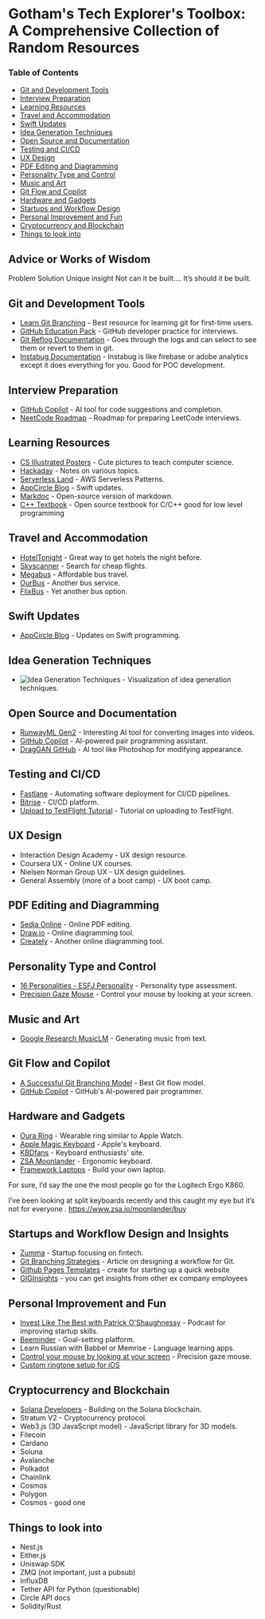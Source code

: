 # Gotham's Tech Explorer's Toolbox: A Comprehensive Collection of Random Resources

### Table of Contents
- [Git and Development Tools](#git-and-development-tools)
- [Interview Preparation](#interview-preparation)
- [Learning Resources](#learning-resources)
- [Travel and Accommodation](#travel-and-accommodation)
- [Swift Updates](#swift-updates)
- [Idea Generation Techniques](#idea-generation-techniques)
- [Open Source and Documentation](#open-source-and-documentation)
- [Testing and CI/CD](#testing-and-cicd)
- [UX Design](#ux-design)
- [PDF Editing and Diagramming](#pdf-editing-and-diagramming)
- [Personality Type and Control](#personality-type-and-control)
- [Music and Art](#music-and-art)
- [Git Flow and Copilot](#git-flow-and-copilot)
- [Hardware and Gadgets](#hardware-and-gadgets)
- [Startups and Workflow Design](#startups-and-workflow-design)
- [Personal Improvement and Fun](#personal-improvement-and-fun)
- [Cryptocurrency and Blockchain](#cryptocurrency-and-blockchain)
- [Things to look into](#things-to-look-into)


## Advice or Works of Wisdom
Problem 
Solution 
Unique insight 
Not can it be built…. It’s should it be built. 


## Git and Development Tools
- [Learn Git Branching](https://learngitbranching.js.org/?locale=en_US) - Best resource for learning git for first-time users.
- [GitHub Education Pack](https://education.github.com/pack) - GitHub developer practice for interviews.
- [Git Reflog Documentation](https://git-scm.com/docs/git-reflog) - Goes through the logs and can select to see them or revert to them in git.
- [Instabug Documentation](https://www.instabug.com/) - Instabug is like firebase or adobe analytics except it does everything for you. Good for POC development.

## Interview Preparation
- [GitHub Copilot](https://github.com/features/copilot) - AI tool for code suggestions and completion.
- [NeetCode Roadmap](https://neetcode.io/roadmap) - Roadmap for preparing LeetCode interviews.

## Learning Resources
- [CS Illustrated Posters](http://csillustrated.berkeley.edu/posters.php) - Cute pictures to teach computer science.
- [Hackaday](https://hackaday.com/) - Notes on various topics.
- [Serverless Land](https://serverlessland.com/) - AWS Serverless Patterns.
- [AppCircle Blog](https://blog.appcircle.io/category/ios) - Swift updates.
- [Markdoc](https://markdoc.dev/) - Open-source version of markdown.
- [C++ Textbook](https://www.stroustrup.com/programming.html) - Open source textbook for C/C++ good for low level programming

## Travel and Accommodation
- [HotelTonight](https://www.hoteltonight.com/) - Great way to get hotels the night before.
- [Skyscanner](https://www.skyscanner.com/) - Search for cheap flights.
- [Megabus](https://us.megabus.com/) - Affordable bus travel.
- [OurBus](https://www.ourbus.com/?source=aw&sv1=affiliate&sv_campaign_id=922583&awc=55393_1699888218_bd74ea1ba826d11f0bf6a4e268e5c935) - Another bus service.
- [FlixBus](https://www.flixbus.com/?_sp=45ae4333-6dc3-440f-b969-60bdd2780a22.1702225529877&_spnuid=d45fe10b-aacb-4017-a9ce-f372372d88df_1702225529777) - Yet another bus option.

## Swift Updates
- [AppCircle Blog](https://blog.appcircle.io/category/ios) - Updates on Swift programming.

## Idea Generation Techniques
- ![Idea Generation Techniques](https://user-images.githubusercontent.com/16872771/235682975-1e534103-2a44-4d2f-ad3d-ca8bf606ada3.png) - Visualization of idea generation techniques.

## Open Source and Documentation
- [RunwayML Gen2](https://research.runwayml.com/gen2) - Interesting AI tool for converting images into videos.
- [GitHub Copilot](https://github.com/features/copilot) - AI-powered pair programming assistant.
- [DragGAN GitHub](https://github.com/XingangPan/DragGAN) - AI tool like Photoshop for modifying appearance.

## Testing and CI/CD
- [Fastlane](https://fastlane.tools/) - Automating software deployment for CI/CD pipelines.
- [Bitrise](https://bitrise.io/) - CI/CD platform.
- [Upload to TestFlight Tutorial](https://www.youtube.com/watch?v=pWcInk50vIE) - Tutorial on uploading to TestFlight.

## UX Design
- Interaction Design Academy - UX design resource.
- Coursera UX - Online UX courses.
- Nielsen Norman Group UX - UX design guidelines.
- General Assembly (more of a boot camp) - UX boot camp.

## PDF Editing and Diagramming
- [Sedja Online](https://www.sedja.com/) - Online PDF editing.
- [Draw.io](https://draw.io/) - Online diagramming tool.
- [Creately](https://creately.com/) - Another online diagramming tool.

## Personality Type and Control
- [16 Personalities - ESFJ Personality](https://www.16personalities.com/esfj-personality) - Personality type assessment.
- [Precision Gaze Mouse](https://precisiongazemouse.org/) - Control your mouse by looking at your screen.

## Music and Art
- [Google Research MusicLM](https://google-research.github.io/seanet/musiclm/examples/) - Generating music from text.

## Git Flow and Copilot
- [A Successful Git Branching Model](https://nvie.com/posts/a-successful-git-branching-model/) - Best Git flow model.
- [GitHub Copilot](https://github.com/features/copilot) - GitHub's AI-powered pair programmer.

## Hardware and Gadgets
- [Oura Ring](https://ouraring.com/) - Wearable ring similar to Apple Watch.
- [Apple Magic Keyboard](https://www.apple.com/magickeyboard/) - Apple's keyboard.
- [KBDfans](https://kbdfans.com/collections/65-keyboard) - Keyboard enthusiasts' site.
- [ZSA Moonlander](https://www.zsa.io/moonlander/buy) - Ergonomic keyboard.
- [Framework Laptops](https://frame.work/products/laptop-12-gen-intel/configuration/edit) - Build your own laptop.

For sure, I’d say the one the most people go for the Logitech Ergo K860.

I’ve been looking at split keyboards recently and this caught my eye but it’s not for everyone . https://www.zsa.io/moonlander/buy 



## Startups and Workflow Design and Insights
- [Zumma](https://www.tuzumma.com/) - Startup focusing on fintech.
- [Git Branching Strategies](https://www.flagship.io/git-branching-strategies/) - Article on designing a workflow for Git.
- [Github Pages Templates](https://github.com/nordicgiant2/awesome-landing-page?tab=readme-ov-file) - create for starting up a quick website
- [GIGInsights](https://glginsights.com/) - you can get insights from other ex company employees


## Personal Improvement and Fun
- [Invest Like The Best with Patrick O'Shaughnessy](https://podcasts.apple.com/us/podcast/invest-like-the-best-with-patrick-oshaughnessy/id1154105909) - Podcast for improving startup skills.
- [Beeminder](https://www.beeminder.com/users/sign_up) - Goal-setting platform.
- Learn Russian with Babbel or Memrise - Language learning apps.
- [Control your mouse by looking at your screen](https://precisiongazemouse.org/) - Precision gaze mouse.
- [Custom ringtone setup for iOS](https://www.youtube.com/watch?v=O-wE6fe113I)

## Cryptocurrency and Blockchain
- [Solana Developers](https://solana.com/developers) - Building on the Solana blockchain.
- Stratum V2 - Cryptocurrency protocol.
- Web3.js (3D JavaScript model) - JavaScript library for 3D models.
- Filecoin
- Cardano
- Soluna
- Avalanche
- Polkadot
- Chainlink
- Cosmos
- Polygon
- Cosmos - good one

## Things to look into
- Nest.js
- Either.js
- Uniswap SDK
- ZMQ (not important, just a pubsub)
- InfluxDB
- Tether API for Python (questionable)
- Circle API docs
- Solidity/Rust
